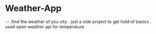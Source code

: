 # Weather-App
--
.find the weather of you city 
. just a side project to get hold of basics
. used open weather api for temperature

